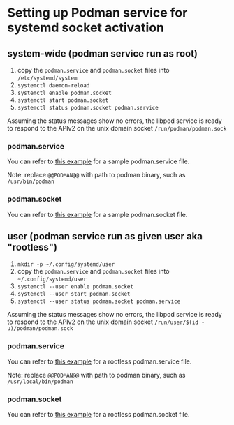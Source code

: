 # Setting up Podman service for systemd socket activation

## system-wide (podman service run as root)

 1. copy the `podman.service` and `podman.socket` files into `/etc/systemd/system`
 1. `systemctl daemon-reload`
 1. `systemctl enable podman.socket`
 1. `systemctl start podman.socket`
 1. `systemctl status podman.socket podman.service`

Assuming the status messages show no errors, the libpod service is ready to respond to the APIv2 on the unix domain socket `/run/podman/podman.sock`

### podman.service
You can refer to [this example](https://github.com/containers/podman/blob/main/contrib/systemd/system/podman.service.in) for a sample podman.service file.

Note: replace `@@PODMAN@@` with path to podman binary, such as `/usr/bin/podman`

### podman.socket
You can refer to [this example](https://github.com/containers/podman/blob/main/contrib/systemd/system/podman.socket) for a sample podman.socket file.

## user (podman service run as given user aka "rootless")

 1. `mkdir -p ~/.config/systemd/user`
 1. copy the `podman.service` and `podman.socket` files into `~/.config/systemd/user`
 1. `systemctl --user enable podman.socket`
 1. `systemctl --user start podman.socket`
 1. `systemctl --user status podman.socket podman.service`

Assuming the status messages show no errors, the libpod service is ready to respond to the APIv2 on the unix domain socket `/run/user/$(id -u)/podman/podman.sock`

### podman.service
You can refer to [this example](https://github.com/containers/podman/blob/main/contrib/systemd/system/podman.service.in) for a rootless podman.service file.

Note: replace `@@PODMAN@@` with path to podman binary, such as `/usr/local/bin/podman`

### podman.socket
You can refer to [this example](https://github.com/containers/podman/blob/main/contrib/systemd/system/podman.socket) for a rootless podman.socket file.
